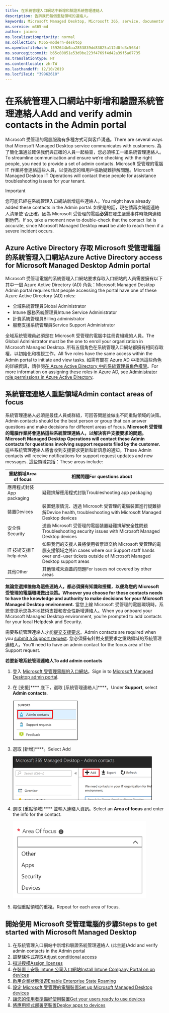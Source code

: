 ```yaml
---
title: 在系統管理入口網站中新增和驗證系統管理連絡人
description: 告訴我們每個重點領域的連絡人。
keywords: Microsoft Managed Desktop, Microsoft 365, service, documentation, Microsoft 受管理的電腦, Microsoft 365, 服務, 文件
ms.service: m365-md
author: jaimeo
ms.localizationpriority: normal
ms.collection: M365-modern-desktop
ms.openlocfilehash: f592644b0aa2853839dd83025a112d0fd3c563df
ms.sourcegitcommit: b65c80051e53d9be223f4769f4d42a39f5a07735
ms.translationtype: HT
ms.contentlocale: zh-TW
ms.lasthandoff: 12/10/2019
ms.locfileid: "39962610"
---
```

# <a name="add-and-verify-admin-contacts-in-the-admin-portal"></a><span data-ttu-id="734cd-104">在系統管理入口網站中新增和驗證系統管理連絡人</span><span class="sxs-lookup"><span data-stu-id="734cd-104">Add and verify admin contacts in the Admin portal</span></span>

<span data-ttu-id="734cd-105">Microsoft 受管理的電腦服務有多種方式可與客戶溝通。</span><span class="sxs-lookup"><span data-stu-id="734cd-105">There are several ways that Microsoft Managed Desktop service communicates with customers.</span></span> <span data-ttu-id="734cd-106">為了簡化溝通並確保我們與正確的人員一起檢查，您必須移工一組系統管理連絡人。</span><span class="sxs-lookup"><span data-stu-id="734cd-106">To streamline communication and ensure we’re checking with the right people, you need to provide a set of admin contacts.</span></span> <span data-ttu-id="734cd-107">Microsoft 受管理的電腦 IT 作業將會連絡這些人員，以便為您的租用戶協助疑難排解問題。</span><span class="sxs-lookup"><span data-stu-id="734cd-107">Microsoft Managed Desktop IT Operations will contact these people for assistance troubleshooting issues for your tenant.</span></span>

> [!IMPORTANT]
> <span data-ttu-id="734cd-108">您可能已經在系統管理入口網站新增這些連絡人。</span><span class="sxs-lookup"><span data-stu-id="734cd-108">You might have already added these contacts in the Admin portal.</span></span> <span data-ttu-id="734cd-109">如果是的話，現在請再次確認連絡人清單使ˋ否正確，因為 Microsoft 受管理的電腦**必須**在發生嚴重事件時能夠連絡到他們。</span><span class="sxs-lookup"><span data-stu-id="734cd-109">If so, take a moment now to double-check that the contact list is accurate, since Microsoft Managed Desktop **must** be able to reach them if a severe incident occurs.</span></span>

## <a name="azure-active-directory-access-for-microsoft-managed-desktop-admin-portal"></a><span data-ttu-id="734cd-110">Azure Active Directory 存取 Microsoft 受管理電腦的系統管理入口網站</span><span class="sxs-lookup"><span data-stu-id="734cd-110">Azure Active Directory access for Microsoft Managed Desktop Admin portal</span></span>

<span data-ttu-id="734cd-111">Microsoft 受管理電腦的系統管理入口網站要求存取入口網站的人員需要擁有以下其中一個 Azure Active Directory (AD) 角色：</span><span class="sxs-lookup"><span data-stu-id="734cd-111">Microsoft Managed Desktop Admin portal requires that people accessing the portal have one of these Azure Active Directory (AD) roles:</span></span>
- <span data-ttu-id="734cd-112">全域系統管理員</span><span class="sxs-lookup"><span data-stu-id="734cd-112">Global Administrator</span></span>
- <span data-ttu-id="734cd-113">Intune 服務系統管理員</span><span class="sxs-lookup"><span data-stu-id="734cd-113">Intune Service Administrator</span></span>
- <span data-ttu-id="734cd-114">計費系統管理員</span><span class="sxs-lookup"><span data-stu-id="734cd-114">Billing administrator</span></span>
- <span data-ttu-id="734cd-115">服務支援系統管理員</span><span class="sxs-lookup"><span data-stu-id="734cd-115">Service Support Administrator</span></span>

<span data-ttu-id="734cd-116">全域系統管理員必須是在 Microsoft 受管理的電腦中註冊貴組織的人員。</span><span class="sxs-lookup"><span data-stu-id="734cd-116">The Global Administrator must be the one to enroll your organization in Microsoft Managed Desktop.</span></span> <span data-ttu-id="734cd-117">所有五個角色在系統管理入口網站都擁有相同存取權，以初始化和檢視工作。</span><span class="sxs-lookup"><span data-stu-id="734cd-117">All five roles have the same access within the Admin portal to initiate and view tasks.</span></span> <span data-ttu-id="734cd-118">如需有關在 Azure AD 中指派這些角色的詳細資訊，請參閱[在 Azure Active Directory 中的系統管理員角色權限](https://docs.microsoft.com/azure/active-directory/users-groups-roles/directory-assign-admin-roles)。</span><span class="sxs-lookup"><span data-stu-id="734cd-118">For more information on assigning these roles in Azure AD, see [Administrator role permissions in Azure Active Directory](https://docs.microsoft.com/azure/active-directory/users-groups-roles/directory-assign-admin-roles).</span></span> 

## <a name="admin-contact-areas-of-focus"></a><span data-ttu-id="734cd-119">系統管理連絡人重點領域</span><span class="sxs-lookup"><span data-stu-id="734cd-119">Admin contact areas of focus</span></span>

<span data-ttu-id="734cd-120">系統管理連絡人必須是最佳人員或群組，可回答問題並做出不同重點領域的決策。</span><span class="sxs-lookup"><span data-stu-id="734cd-120">Admin contacts should be the best person or group that can answer questions and make decisions for different areas of focus.</span></span> <span data-ttu-id="734cd-121">**Microsoft 受管理的電腦作業將會連絡這些系統管理連絡人，以解決客戶支援要求的問題。**</span><span class="sxs-lookup"><span data-stu-id="734cd-121">**Microsoft Managed Desktop Operations will contact these Admin contacts for questions involving support requests filed by the customer.**</span></span> <span data-ttu-id="734cd-122">這些系統管理連絡人將會收到支援要求更新和新訊息的通知。</span><span class="sxs-lookup"><span data-stu-id="734cd-122">These Admin contacts will receive notifications for support request updates and new messages.</span></span> <span data-ttu-id="734cd-123">這些領域包括：</span><span class="sxs-lookup"><span data-stu-id="734cd-123">These areas include:</span></span>

<span data-ttu-id="734cd-124">重點領域</span><span class="sxs-lookup"><span data-stu-id="734cd-124">Area of focus</span></span> | <span data-ttu-id="734cd-125">相關問題</span><span class="sxs-lookup"><span data-stu-id="734cd-125">For questions about</span></span>
--- | ---
<span data-ttu-id="734cd-126">應用程式封裝</span><span class="sxs-lookup"><span data-stu-id="734cd-126">App packaging</span></span> | <span data-ttu-id="734cd-127">疑難排解應用程式封裝</span><span class="sxs-lookup"><span data-stu-id="734cd-127">Troubleshooting app packaging</span></span>
<span data-ttu-id="734cd-128">裝置</span><span class="sxs-lookup"><span data-stu-id="734cd-128">Devices</span></span> | <span data-ttu-id="734cd-129">裝置健康情況、透過 Microsoft 受管理的電腦裝置進行疑難排解</span><span class="sxs-lookup"><span data-stu-id="734cd-129">Device health, troubleshooting with Microsoft Managed Desktop devices</span></span>
<span data-ttu-id="734cd-130">安全性</span><span class="sxs-lookup"><span data-stu-id="734cd-130">Security</span></span> | <span data-ttu-id="734cd-131">透過 Microsoft 受管理的電腦裝置疑難排解安全性問題</span><span class="sxs-lookup"><span data-stu-id="734cd-131">Troubleshooting security issues with Microsoft Managed Desktop devices</span></span>
<span data-ttu-id="734cd-132">IT 技術支援</span><span class="sxs-lookup"><span data-stu-id="734cd-132">IT help desk</span></span> | <span data-ttu-id="734cd-133">如果我們的支援人員將使用者票證交給 Microsoft 受管理的電腦支援領域之外</span><span class="sxs-lookup"><span data-stu-id="734cd-133">in cases where our Support staff hands over end-user tickets outside of Microsoft Managed Desktop support areas</span></span> 
<span data-ttu-id="734cd-134">其他</span><span class="sxs-lookup"><span data-stu-id="734cd-134">Other</span></span> | <span data-ttu-id="734cd-135">其他領域未涵蓋的問題</span><span class="sxs-lookup"><span data-stu-id="734cd-135">For issues not covered by other areas</span></span>

<span data-ttu-id="734cd-136">**無論您選擇誰做為這些連絡人，都必須擁有知識和授權，以便為您的 Microsoft 受管理的電腦環境做出決策。**</span><span class="sxs-lookup"><span data-stu-id="734cd-136">**Whoever you choose for these contacts needs to have the knowledge and authority to make decisions for your Microsoft Managed Desktop environment.**</span></span> <span data-ttu-id="734cd-137">當您上線 Microsoft 受管理的電腦環境時，系統會提示您為本地技術支援和安全性新增連絡人。</span><span class="sxs-lookup"><span data-stu-id="734cd-137">When you onboard your Microsoft Managed Desktop environment, you’re prompted to add contacts for your local Helpdesk and Security.</span></span> 

<span data-ttu-id="734cd-138">需要系統管理連絡人才能[提交支援要求](../working-with-managed-desktop/support.md)。</span><span class="sxs-lookup"><span data-stu-id="734cd-138">Admin contacts are required when you [submit a Support request](../working-with-managed-desktop/support.md).</span></span> <span data-ttu-id="734cd-139">您必須擁有針對支援要求之重點領域的系統管理連絡人。</span><span class="sxs-lookup"><span data-stu-id="734cd-139">You’ll need to have an admin contact for the focus area of the Support request.</span></span> 

<span data-ttu-id="734cd-140">**若要新增系統管理連絡人**</span><span class="sxs-lookup"><span data-stu-id="734cd-140">**To add admin contacts**</span></span>

1.  <span data-ttu-id="734cd-141">登入 [Microsoft 受管理電腦的入口網站](https://aka.ms/mwaasportal)。</span><span class="sxs-lookup"><span data-stu-id="734cd-141">Sign in to [Microsoft Managed Desktop admin portal](https://aka.ms/mwaasportal).</span></span> 

2.  <span data-ttu-id="734cd-142">在 [支援]\*\*\*\* 底下，選取 [系統管理連絡人]\*\*\*\*。</span><span class="sxs-lookup"><span data-stu-id="734cd-142">Under **Support**, select **Admin contacts**.</span></span> 

    ![在支援功能表，接近頂端選取的系統管理連絡人](images/admincontacts.png)

3. <span data-ttu-id="734cd-144">選取 [新增]\*\*\*\*。</span><span class="sxs-lookup"><span data-stu-id="734cd-144">Select Add</span></span>

    ![在系統管理入口網站 [匯出並重新整理] 左方的 [新增]按鈕](images/adminadd.png)

4.  <span data-ttu-id="734cd-146">選取 [重點領域]\*\*\*\* 並輸入連絡人資訊。</span><span class="sxs-lookup"><span data-stu-id="734cd-146">Select an **Area of focus** and enter the info for the contact.</span></span> 

    ![重點領域清單，例如 [其他]、[應用程式] 和 [安全性]](images/areaoffocus.png)

5. <span data-ttu-id="734cd-148">每個重點領域的重複。</span><span class="sxs-lookup"><span data-stu-id="734cd-148">Repeat for each area of focus.</span></span> 

## <a name="steps-to-get-started-with-microsoft-managed-desktop"></a><span data-ttu-id="734cd-149">開始使用 Microsoft 受管理電腦的步驟</span><span class="sxs-lookup"><span data-stu-id="734cd-149">Steps to get started with Microsoft Managed Desktop</span></span>

1. <span data-ttu-id="734cd-150">在系統管理入口網站中新增和驗證系統管理連絡人 (此主題)</span><span class="sxs-lookup"><span data-stu-id="734cd-150">Add and verify admin contacts in the Admin portal</span></span>
2. [<span data-ttu-id="734cd-151">調整條件式存取</span><span class="sxs-lookup"><span data-stu-id="734cd-151">Adjust conditional access</span></span>](conditional-access.md)
3. [<span data-ttu-id="734cd-152">指派授權</span><span class="sxs-lookup"><span data-stu-id="734cd-152">Assign licenses</span></span>](assign-licenses.md)
4. [<span data-ttu-id="734cd-153">在裝置上安裝 Intune 公司入口網站</span><span class="sxs-lookup"><span data-stu-id="734cd-153">Install Intune Company Portal on on devices</span></span>](company-portal.md)
5. [<span data-ttu-id="734cd-154">啟用企業狀態漫遊</span><span class="sxs-lookup"><span data-stu-id="734cd-154">Enable Enterprise State Roaming</span></span>](enterprise-state-roaming.md)
6. [<span data-ttu-id="734cd-155">設定 Microsoft 受管理的電腦裝置</span><span class="sxs-lookup"><span data-stu-id="734cd-155">Set up Microsoft Managed Desktop devices</span></span>](set-up-devices.md)
7. [<span data-ttu-id="734cd-156">讓您的使用者準備好使用裝置</span><span class="sxs-lookup"><span data-stu-id="734cd-156">Get your users ready to use devices</span></span>](get-started-devices.md)
8. [<span data-ttu-id="734cd-157">將應用程式部署至裝置</span><span class="sxs-lookup"><span data-stu-id="734cd-157">Deploy apps to devices</span></span>](deploy-apps.md)